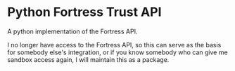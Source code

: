 # Python Fortress Trust API

A python implementation of the Fortress API.

I no longer have access to the Fortress API, so this can serve as the basis for somebody else's integration, or if you know somebody who can give me sandbox access again, I will maintain this as a package.